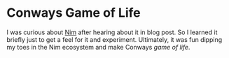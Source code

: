 # Conways Game of Life

I was curious about [Nim](https://nim-lang.org/) after hearing about it in blog post. So I learned it briefly just to get a feel for it and experiment. Ultimately, it was fun dipping my toes in the Nim ecosystem and make Conways _game of life_. 
